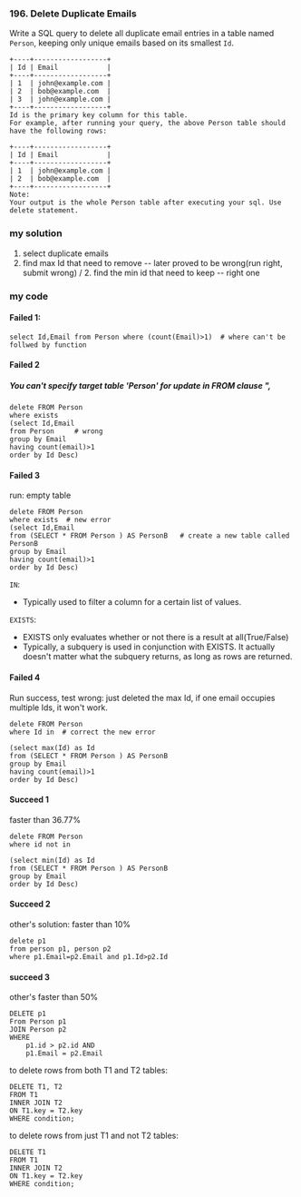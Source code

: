 ### 196. Delete Duplicate Emails

Write a SQL query to delete all duplicate email entries in a table named `Person`, keeping only unique emails based on its smallest `Id`.
```
+----+------------------+
| Id | Email            |
+----+------------------+
| 1  | john@example.com |
| 2  | bob@example.com  |
| 3  | john@example.com |
+----+------------------+
Id is the primary key column for this table.
For example, after running your query, the above Person table should have the following rows:

+----+------------------+
| Id | Email            |
+----+------------------+
| 1  | john@example.com |
| 2  | bob@example.com  |
+----+------------------+
Note:
Your output is the whole Person table after executing your sql. Use delete statement.
```
### my solution
1. select duplicate emails
2. find max Id that need to remove -- later proved to be wrong(run right, submit wrong) 
/ 2. find the min id that need to keep -- right one


### my code
#### Failed 1:
```mysql
select Id,Email from Person where (count(Email)>1)  # where can't be follwed by function
```

#### Failed 2
 ##### You can't specify target table 'Person' for update in FROM clause ",
```mysql
delete FROM Person 
where exists
(select Id,Email
from Person     # wrong
group by Email
having count(email)>1
order by Id Desc)
```

#### Failed 3
run:  empty table
```mysql
delete FROM Person 
where exists  # new error
(select Id,Email
from (SELECT * FROM Person ) AS PersonB   # create a new table called PersonB
group by Email
having count(email)>1
order by Id Desc)
```

`IN`:
* Typically used to filter a column for a certain list of values.

`EXISTS`:
* EXISTS only evaluates whether or not there is a result at all(True/False)
* Typically, a subquery is used in conjunction with EXISTS. It actually doesn't matter what the subquery returns, as long as rows are returned.



#### Failed 4 
Run success, test wrong: just deleted the max Id, if one email occupies multiple Ids, it won't work.
```mysql
delete FROM Person 
where Id in  # correct the new error

(select max(Id) as Id
from (SELECT * FROM Person ) AS PersonB
group by Email
having count(email)>1
order by Id Desc)
```

#### Succeed 1
faster than 36.77%
```mysql
delete FROM Person 
where id not in

(select min(Id) as Id
from (SELECT * FROM Person ) AS PersonB
group by Email
order by Id Desc)
```
#### Succeed 2
other's solution: faster than 10%
```mysql
delete p1
from person p1, person p2
where p1.Email=p2.Email and p1.Id>p2.Id
```

#### succeed 3
other's faster than 50%
```mysql
DELETE p1
From Person p1
JOIN Person p2
WHERE
    p1.id > p2.id AND
    p1.Email = p2.Email
```
to delete rows from both T1 and T2 tables:
```mysql
DELETE T1, T2
FROM T1
INNER JOIN T2 
ON T1.key = T2.key
WHERE condition;
```


to delete rows from just T1 and not T2 tables:
```mysql
DELETE T1
FROM T1
INNER JOIN T2 
ON T1.key = T2.key
WHERE condition;
```
